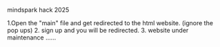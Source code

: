 mindspark hack 2025

1.Open the "main" file and get redirected to the  html website. (ignore the pop ups)
2. sign up and you will be redirected.
3. website under maintenance ......
